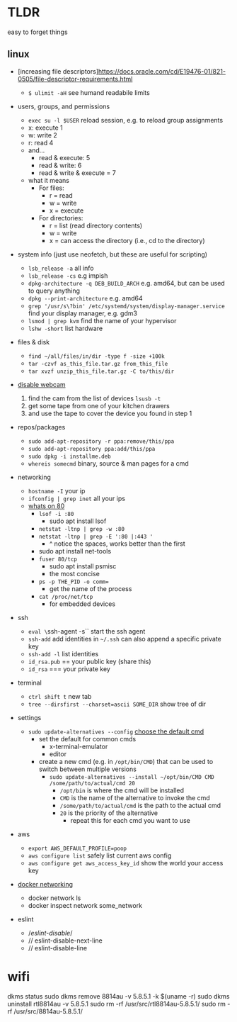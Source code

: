 # TLDR

easy to forget things

## linux

- [increasing file descriptors]<https://docs.oracle.com/cd/E19476-01/821-0505/file-descriptor-requirements.html>
  - `$ ulimit -aH` see humand readabile limits

- users, groups, and permissions
  - `exec su -l $USER` reload session, e.g. to reload group assignments
  - x: execute 1
  - w: write 2
  - r: read 4
  - and...
    - read & execute: 5
    - read & write: 6
    - read & write & execute = 7
  - what it means
    - For files:
      - r = read
      - w = write
      - x = execute
    - For directories:
      - r = list (read directory contents)
      - w = write
      - x = can access the directory (i.e., cd to the directory)

- system info (just use neofetch, but these are useful for scripting)
  - `lsb_release -a` all info
  - `lsb_release -cs` e.g impish
  - `dpkg-architecture -q DEB_BUILD_ARCH` e.g. amd64, but can be used to query anything
  - `dpkg --print-architecture` e.g. amd64
  - `grep '/usr/s\?bin' /etc/systemd/system/display-manager.service` find your display manager, e.g. gdm3
  - `lsmod | grep kvm` find the name of your hypervisor
  - `lshw -short` list hardware

- files & disk
  - `find ~/all/files/in/dir -type f -size +100k`
  - `tar -czvf as_this_file.tar.gz from_this_file`
  - `tar xvzf unzip_this_file.tar.gz -C to/this/dir`

- [disable webcam](https://askubuntu.com/questions/166809/how-can-i-disable-my-webcam)
  1. find the cam from the list of devices `lsusb -t`
  2. get some tape from one of your kitchen drawers
  3. and use the tape to cover the device you found in step 1

- repos/packages
  - `sudo add-apt-repository -r ppa:remove/this/ppa`
  - `sudo add-apt-repository ppa:add/this/ppa`
  - `sudo dpkg -i installme.deb`
  - `whereis somecmd` binary, source & man pages for a cmd

- networking
  - `hostname -I` your ip
  - `ifconfig | grep inet` all your ips
  - [whats on 80](https://www.tecmint.com/find-out-which-process-listening-on-a-particular-port/)
    - `lsof -i :80`
      - sudo apt install lsof
    - `netstat -ltnp | grep -w :80`
    - `netstat -ltnp | grep -E ':80 |:443 '`
      - ^ notice the spaces, works better than the first
    - sudo apt install net-tools
    - `fuser 80/tcp`
      - sudo apt install psmisc
      - the most concise
    - `ps -p THE_PID -o comm=`
      - get the name of the process
    - `cat /proc/net/tcp`
      - for embedded devices

- ssh
  - `eval \`ssh-agent -s\`` start the ssh agent
  - `ssh-add` add identities in `~/.ssh` can also append a specific private key
  - `ssh-add -l` list identities
  - `id_rsa.pub` == your public key (share this)
  - `id_rsa` === your private key

- terminal
  - `ctrl shift t` new tab
  - `tree --dirsfirst --charset=ascii SOME_DIR` show tree of dir

- settings
  - `sudo update-alternatives --config` [choose the default cmd](https://linuxhint.com/update_alternatives_ubuntu/)
    - set the default for common cmds
      - x-terminal-emulator
      - editor
    - create a new cmd (e.g. in `/opt/bin/CMD`) that can be used to switch between multiple versions
      - `sudo update-alternatives --install ~/opt/bin/CMD CMD /some/path/to/actual/cmd 20`
        - `/opt/bin` is where the cmd will be installed
        - `CMD` is the name of the alternative to invoke the cmd
        - `/some/path/to/actual/cmd` is the path to the actual cmd
        - `20` is the priority of the alternative
          - repeat this for each cmd you want to use

- aws
  - `export AWS_DEFAULT_PROFILE=poop`
  - `aws configure list` safely list current aws config
  - `aws configure get aws_access_key_id` show the world your access key

- [docker networking](https://www.tutorialworks.com/container-networking/)
  - docker network ls
  - docker inspect network some_network

- eslint
  - /*eslint-disable*/
  - // eslint-disable-next-line
  - // eslint-disable-line

# wifi

dkms status
sudo dkms remove 8814au -v 5.8.5.1 -k $(uname -r)
sudo dkms uninstall rtl8814au -v 5.8.5.1
sudo rm -rf /usr/src/rtl8814au-5.8.5.1/
sudo rm -rf /usr/src/8814au-5.8.5.1/
